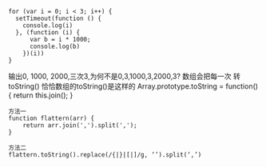 ```
for (var i = 0; i < 3; i++) {
  setTimeout(function () {
    console.log(i)
  }, (function (i) {
      var b = i * 1000;
      console.log(b)
    })(i))
}
```
输出0, 1000, 2000,三次3,为何不是0,3,1000,3,2000,3?
数组会把每一次 转toString()   恰恰数组的toString()是这样的   Array.prototype.toString = function(){
 return this.join();
}
```
方法一
function flattern(arr) {
    return arr.join(',').split(',');
}

方法二
flattern.toString().replace(/{|}|[|]/g, ‘’).split(‘,’)


```
